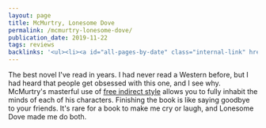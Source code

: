 ```yaml
---
layout: page
title: McMurtry, Lonesome Dove
permalink: /mcmurtry-lonesome-dove/
publication_date: 2019-11-22
tags: reviews
backlinks: '<ul><li><a id="all-pages-by-date" class="internal-link" href="/all-pages-by-date/">All pages by date</a></li><li><a id="books-published-in-1980s" class="internal-link" href="/books-published-in-1980s/">Published in 1980s</a></li><li><a id="books-read-in-2019" class="internal-link" href="/books-read-in-2019/">Read in 2019</a></li><li><a id="books-tag-fiction" class="internal-link" href="/books-tag-fiction/">Fiction</a></li><li><a id="books-tag-literary-fiction" class="internal-link" href="/books-tag-literary-fiction/">Literary fiction</a></li><li><a id="books-tag-literature" class="internal-link" href="/books-tag-literature/">Literature</a></li><li><a id="books-tag-westerns" class="internal-link" href="/books-tag-westerns/">Westerns</a></li><li><a id="reviews" class="internal-link" href="/reviews/">Reviews</a></li><li><a id="steinbeck-grapes-of-wrath" class="internal-link" href="/steinbeck-grapes-of-wrath/">The Grapes of Wrath</a></li></ul>'
---
```


The best novel I've read in years. I had never read a Western before, but I had heard that people get obsessed with this one, and I see why. McMurtry's masterful use of [free indirect style](https://en.wikipedia.org/wiki/Free_indirect_speech) allows you to fully inhabit the minds of each of his characters. Finishing the book is like saying goodbye to your friends. It's rare for a book to make me cry or laugh, and Lonesome Dove made me do both.